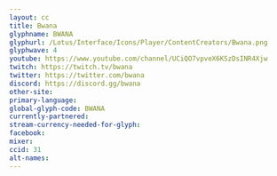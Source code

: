 ```yaml
---
layout: cc
title: Bwana
glyphname: BWANA
glyphurl: /Lotus/Interface/Icons/Player/ContentCreators/Bwana.png
glyphwave: 4
youtube: https://www.youtube.com/channel/UCiQO7vpveX6KSzDsINR4Xjw
twitch: https://twitch.tv/bwana
twitter: https://twitter.com/bwana
discord: https://discord.gg/bwana
other-site:
primary-language:
global-glyph-code: BWANA
currently-partnered:
stream-currency-needed-for-glyph:
facebook:
mixer:
ccid: 31
alt-names:
---
```

